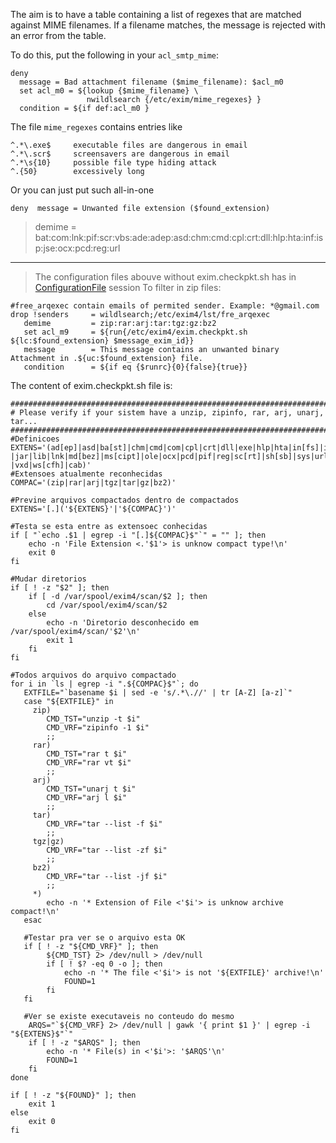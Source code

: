 The aim is to have a table containing a list of regexes that are matched
against MIME filenames. If a filename matches, the message is rejected
with an error from the table.

To do this, put the following in your `acl_smtp_mime`:

    deny
      message = Bad attachment filename ($mime_filename): $acl_m0
      set acl_m0 = ${lookup {$mime_filename} \
                     nwildlsearch {/etc/exim/mime_regexes} }
      condition = ${if def:acl_m0 }

The file `mime_regexes` contains entries like

    ^.*\.exe$     executable files are dangerous in email
    ^.*\.scr$     screensavers are dangerous in email
    ^.*\s{10}     possible file type hiding attack
    ^.{50}        excessively long

Or you can just put such all-in-one

    deny  message = Unwanted file extension ($found_extension)

> demime =
> bat:com:lnk:pif:scr:vbs:ade:adep:asd:chm:cmd:cpl:crt:dll:hlp:hta:inf:isp:jse:ocx:pcd:reg:url

* * * * *

> The configuration files abouve without exim.checkpkt.sh has in
> [ConfigurationFile](ConfigurationFile) session To filter in zip
> files:

    #free_arqexec contain emails of permited sender. Example: *@gmail.com
    drop !senders     = wildlsearch;/etc/exim4/lst/fre_arqexec
       demime         = zip:rar:arj:tar:tgz:gz:bz2
       set acl_m9     = ${run{/etc/exim4/exim.checkpkt.sh ${lc:$found_extension} $message_exim_id}}
       message        = This message contains an unwanted binary Attachment in .${uc:$found_extension} file.
       condition      = ${if eq {$runrc}{0}{false}{true}}

The content of exim.checkpkt.sh file is:

    ##########################################################################
    # Please verify if your sistem have a unzip, zipinfo, rar, arj, unarj, tar...
    ###########################################################################
    #Definicoes
    EXTENS='(ad[ep]|asd|ba[st]|chm|cmd|com|cpl|crt|dll|exe|hlp|hta|in[fs]|isp|jse?|jar|lib|lnk|md[bez]|ms[cipt]|ole|ocx|pcd|pif|reg|sc[rt]|sh[sb]|sys|url|vb[es]?|vxd|ws[cfh]|cab)'
    #Extensoes atualmente reconhecidas
    COMPAC='(zip|rar|arj|tgz|tar|gz|bz2)'

    #Previne arquivos compactados dentro de compactados
    EXTENS='[.]('${EXTENS}'|'${COMPAC}')'

    #Testa se esta entre as extensoec conhecidas
    if [ "`echo .$1 | egrep -i "[.]${COMPAC}$"`" = "" ]; then
        echo -n 'File Extension <.'$1'> is unknow compact type!\n'
        exit 0
    fi

    #Mudar diretorios
    if [ ! -z "$2" ]; then
        if [ -d /var/spool/exim4/scan/$2 ]; then
            cd /var/spool/exim4/scan/$2
        else
            echo -n 'Diretorio desconhecido em /var/spool/exim4/scan/'$2'\n'
            exit 1
        fi
    fi

    #Todos arquivos do arquivo compactado
    for i in `ls | egrep -i ".${COMPAC}$"`; do
       EXTFILE="`basename $i | sed -e 's/.*\.//' | tr [A-Z] [a-z]`"
       case "${EXTFILE}" in
         zip)
            CMD_TST="unzip -t $i"
            CMD_VRF="zipinfo -1 $i"
            ;;
         rar)
            CMD_TST="rar t $i"
            CMD_VRF="rar vt $i"
            ;;
         arj)
            CMD_TST="unarj t $i"
            CMD_VRF="arj l $i"
            ;;
         tar)
            CMD_VRF="tar --list -f $i"
            ;;
         tgz|gz)
            CMD_VRF="tar --list -zf $i"
            ;;
         bz2)
            CMD_VRF="tar --list -jf $i"
            ;;
         *)
            echo -n '* Extension of File <'$i'> is unknow archive compact!\n'
       esac

       #Testar pra ver se o arquivo esta OK
       if [ ! -z "${CMD_VRF}" ]; then
            ${CMD_TST} 2> /dev/null > /dev/null
            if [ ! $? -eq 0 -o ]; then
                echo -n '* The file <'$i'> is not '${EXTFILE}' archive!\n'
                FOUND=1
            fi
       fi

       #Ver se existe executaveis no conteudo do mesmo
        ARQS="`${CMD_VRF} 2> /dev/null | gawk '{ print $1 }' | egrep -i "${EXTENS}$"`"
        if [ ! -z "$ARQS" ]; then
            echo -n '* File(s) in <'$i'>: '$ARQS'\n'
            FOUND=1
        fi
    done

    if [ ! -z "${FOUND}" ]; then
        exit 1
    else
        exit 0
    fi
